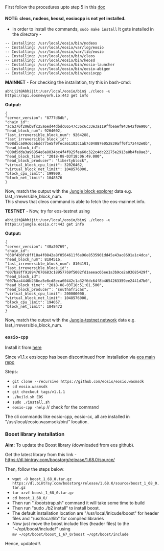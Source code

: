 First follow the procedures upto step 5 in this [doc](https://github.com/abhi3700/My_Learning_EOS/blob/master/EOS_setup_v1.0.7.md)

#### NOTE: cleos, nodeos, keosd, eosiocpp is not yet installed.

* In order to install the commands, `sudo make install`
It gets installed in the directory - 
```
-- Installing: /usr/local/eosio/bin/nodeos
-- Installing: /usr/local/eosio/var/log/eosio
-- Installing: /usr/local/eosio/var/lib/eosio
-- Installing: /usr/local/eosio/bin/cleos
-- Installing: /usr/local/eosio/bin/keosd
-- Installing: /usr/local/eosio/bin/eosio-launcher
-- Installing: /usr/local/eosio/bin/eosio-abigen
-- Installing: /usr/local/eosio/bin/eosiocpp
```

  **MAINNET** - For checking the installation, 
  try this in bash-cmd:
  
  `abhijit@Abhijit:/usr/local/eosio/bin$ ./cleos -u https://api.eosnewyork.io:443 get info`

  **Output:**
  
```
{
"server_version": "8777d8db",
"chain_id": "aca376f206b8fc25a6ed44dbdc66547c36c6c33e3a119ffbeaef943642f0e906",
"head_block_num": 9264602,
"last_irreversible_block_num": 9264288,
"last_irreversible_block_id": "008d5ca09c6cebdd775e5f9feca61103c1ab7c04887e052839aff0f172442e0b",
"head_block_id": "008d5dda3a96854e6a8034bc4f4f025fea60c322c4dc22275e2913a8b4fe8ae3",
"head_block_time": "2018-08-03T18:06:49.000",
"head_block_producer": "libertyblock",
"virtual_block_cpu_limit": 32026462,
"virtual_block_net_limit": 1048576000,
"block_cpu_limit": 199900,
"block_net_limit": 1048576
}
```
  Now, match the output with the [Jungle block explorer](http://eosnetworkmonitor.io/#) data e.g. last_irreversible_block_num. <br/>
  This shows that cleos command is able to fetch the eos-mainnet info.
  
   **TESTNET** - Now, try for eos-testnet using 
   
   `abhijit@Abhijit:/usr/local/eosio/bin$ ./cleos -u https://jungle.eosio.cr:443 get info`
   
   **Output:**

```
{
"server_version": "40a20769",
"chain_id": "038f4b0fc8ff18a4f0842a8f0564611f6e96e8535901dd45e43ac8691a1c4dca",
"head_block_num": 8104516,
"last_irreversible_block_num": 8104191,
"last_irreversible_block_id": "007ba8ff918947070a83c18957769f5002fd1aeeac66ee1a3b9ce2a03685429f",
"head_block_id": "007baa4446b238ea5e8cd8eca60442c1a32f6dc64f8b4654263359ee2441d7b0",
"head_block_time": "2018-08-03T18:51:01.500",
"head_block_producer": "southafricas",
"virtual_block_cpu_limit": 200000000,
"virtual_block_net_limit": 1048576000,
"block_cpu_limit": 194057,
"block_net_limit": 1048472
}
```

  Now, match the output with the [Jungle-testnet network](http://jungle.cryptolions.io/) data e.g. last_irreversible_block_num.
  
### `eosio-cpp`
Install it from [here](https://github.com/EOSIO/eosio.wasmsdk)

Since v1.1.x eosiocpp has been discontinued from installation via [eos main repo](https://github.com/EOSIO/eos)

Steps:
* `git clone --recursive https://github.com/eosio/eosio.wasmsdk`
* `cd eosio.wasmsdk`
* `git checkout tags/v1.1.1`
* `./build.sh EOS`
* `sudo ./install.sh`
* `eosio-cpp -help`   // check for the command

The cli commands like eosio-cpp, eosio-cc, all are installed in "/usr/local/eosio.wasmsdk/bin/" location.

### Boost library installation
**Aim:** To update the Boost library (downloaded from eos github).

Get the latest library from this link - https://dl.bintray.com/boostorg/release/1.68.0/source/

Then, follow the steps below: 
* `wget -O boost_1_68_0.tar.gz https://dl.bintray.com/boostorg/release/1.68.0/source/boost_1_68_0.tar.gz`
* `tar xzvf boost_1_68_0.tar.gz`
* `cd boost_1_68_0/`
* Then run "./bootstrap.sh" command it will take some time to build
* Then run "sudo ./b2 install" to install boost.
* The default installation location are "/usr/local/inlcude/boost" for header files and "/usr/local/lib" for compiled libraries
* Now just move the boost include files (header files) to the "~/opt/boost/include/" using <br/>
  `mv ~/opt/boost/boost_1_67_0/boost ~/opt/boost/include`

Hence, updated!!.
